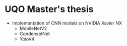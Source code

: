# UQO Master's thesis

- Implementation of CNN models on NVIDIA Xavier NX
  - MobileNetV2
  - CondensetNet
  - YoloV4